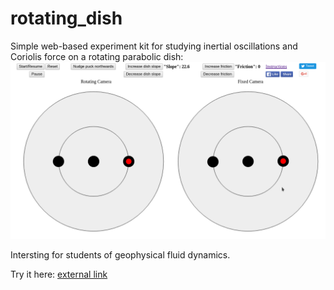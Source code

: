 # rotating_dish

Simple web-based experiment kit for studying inertial oscillations and 
Coriolis force on a rotating parabolic dish:
![Unable to load](https://github.com/poidl/rotating_dish/blob/master/pics/screenshot.png "Screenshot")

Intersting for students of geophysical fluid dynamics.

Try it here: [external link](https://s3-ap-southeast-1.amazonaws.com/srihafiles/rotating_dish/dish.html)
